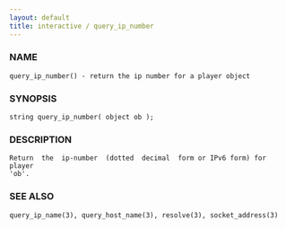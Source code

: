 ```yaml
---
layout: default
title: interactive / query_ip_number
---
```






### NAME
    query_ip_number() - return the ip number for a player object


### SYNOPSIS
    string query_ip_number( object ob );


### DESCRIPTION
    Return  the  ip-number  (dotted  decimal  form or IPv6 form) for player
    'ob'.


### SEE ALSO
    query_ip_name(3), query_host_name(3), resolve(3), socket_address(3)



